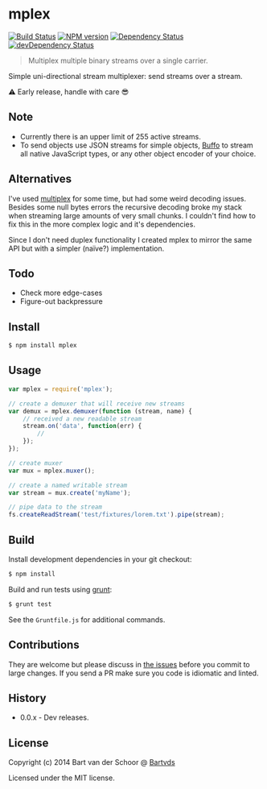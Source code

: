 # mplex

[![Build Status](https://secure.travis-ci.org/Bartvds/mplex.svg?branch=master)](http://travis-ci.org/Bartvds/mplex) [![NPM version](https://badge.fury.io/js/mplex.svg)](http://badge.fury.io/js/mplex) [![Dependency Status](https://david-dm.org/Bartvds/mplex.svg)](https://david-dm.org/Bartvds/mplex) [![devDependency Status](https://david-dm.org/Bartvds/mplex/dev-status.svg)](https://david-dm.org/Bartvds/mplex#info=devDependencies)

> Multiplex multiple binary streams over a single carrier.

Simple uni-directional stream multiplexer: send streams over a stream.

:warning: Early release, handle with care :sunglasses:

## Note

- Currently there is an upper limit of 255 active streams.
- To send objects use JSON streams for simple objects, [Buffo](https://github.com/Bartvds/buffo) to stream all native JavaScript types, or any other object encoder of your choice.


## Alternatives

I've used [multiplex](https://www.npmjs.org/package/multiplex) for some time, but had some weird decoding issues. Besides some null bytes errors the recursive decoding broke my stack when streaming large amounts of very small chunks. I couldn't find how to fix this in the more complex logic and it's dependencies.

Since I don't need duplex functionality I created mplex to mirror the same API but with a simpler (naïve?) implementation.


## Todo

- Check more edge-cases
- Figure-out backpressure


## Install

````bash
$ npm install mplex
````

## Usage

````js
var mplex = require('mplex');

// create a demuxer that will receive new streams
var demux = mplex.demuxer(function (stream, name) {
	// received a new readable stream
	stream.on('data', function(err) {
		//
	});
});

// create muxer
var mux = mplex.muxer();

// create a named writable stream
var stream = mux.create('myName');

// pipe data to the stream
fs.createReadStream('test/fixtures/lorem.txt').pipe(stream);

````

## Build

Install development dependencies in your git checkout:

````bash
$ npm install
````

Build and run tests using [grunt](http://gruntjs.com):

````bash
$ grunt test
````

See the `Gruntfile.js` for additional commands.


## Contributions

They are welcome but please discuss in [the issues](https://github.com/Bartvds/mplex/issues) before you commit to large changes. If you send a PR make sure you code is idiomatic and linted.


## History

- 0.0.x - Dev releases.


## License

Copyright (c) 2014 Bart van der Schoor @ [Bartvds](https://github.com/Bartvds)

Licensed under the MIT license.
